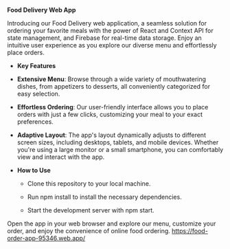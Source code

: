 **Food Delivery Web App**

Introducing our Food Delivery web application, a seamless solution for ordering your favorite meals with the power of React and Context API for state management, and Firebase for real-time data storage. Enjoy an intuitive user experience as you explore our diverse menu and effortlessly place orders. 

- **Key Features**

 - **Extensive Menu**: Browse through a wide variety of mouthwatering dishes, from appetizers to desserts, all conveniently categorized for easy selection.

 - **Effortless Ordering**: Our user-friendly interface allows you to place orders with just a few clicks, customizing your meal to your exact preferences.

 - **Adaptive Layout**: The app's layout dynamically adjusts to different screen sizes, including desktops, tablets, and mobile devices. Whether you're using a large monitor or a small smartphone, you can comfortably view and interact with the app.


- **How to Use**

  - Clone this repository to your local machine.

  - Run npm install to install the necessary dependencies.
   
  - Start the development server with npm start.
   
Open the app in your web browser and explore our menu, customize your order, and enjoy the convenience of online food ordering.
https://food-order-app-95346.web.app/
